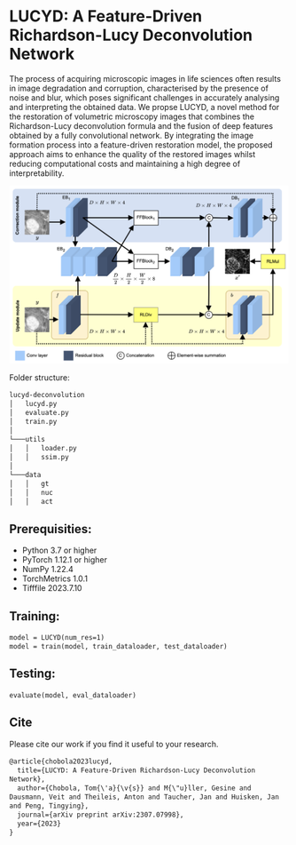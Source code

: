 # LUCYD: A Feature-Driven Richardson-Lucy Deconvolution Network

The process of acquiring microscopic images in life sciences often results in image degradation and corruption, characterised by the presence of noise and blur, which poses significant challenges in accurately analysing and interpreting the obtained data. We propse LUCYD, a novel method for the restoration of volumetric microscopy images that combines the Richardson-Lucy deconvolution formula and the fusion of deep features obtained by a fully convolutional network. By integrating the image formation process into a feature-driven restoration model, the proposed approach aims to enhance the quality of the restored images whilst reducing computational costs and maintaining a high degree of interpretability.

![LUCYD](./figures/architecture.png)

Folder structure:

```
lucyd-deconvolution
│   lucyd.py
│   evaluate.py
│   train.py
│
└───utils
│   │   loader.py
│   │   ssim.py
│
└───data
│   │   gt
│   │   nuc
│   │   act
```

## Prerequisities:
* Python 3.7 or higher
* PyTorch 1.12.1 or higher
* NumPy 1.22.4
* TorchMetrics 1.0.1
* Tifffile 2023.7.10

## Training:
```
model = LUCYD(num_res=1)
model = train(model, train_dataloader, test_dataloader)
```

## Testing:
```
evaluate(model, eval_dataloader)
```

## Cite
Please cite our work if you find it useful to your research.
```
@article{chobola2023lucyd,
  title={LUCYD: A Feature-Driven Richardson-Lucy Deconvolution Network},
  author={Chobola, Tom{\'a}{\v{s}} and M{\"u}ller, Gesine and Dausmann, Veit and Theileis, Anton and Taucher, Jan and Huisken, Jan and Peng, Tingying},
  journal={arXiv preprint arXiv:2307.07998},
  year={2023}
}
```

